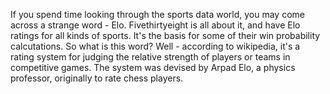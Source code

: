 
If you spend time looking through the sports data world, you may come across a strange word - Elo. Fivethirtyeight is all about it, and have Elo ratings for all kinds of sports. It's the basis for some of their win probability calcutations. So what is this word? Well - according to wikipedia, it's a rating system for judging the relative strength of players or teams in competitive games. The system was devised by Arpad Elo, a physics professor, originally to rate chess players.

